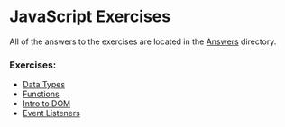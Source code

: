 # JavaScript Exercises
All of the answers to the exercises are located in the [Answers](./answers) directory.

### Exercises:
- [Data Types](./data-types.js)
- [Functions](./functions.js)
- [Intro to DOM](./Intro-To-DOM/)
- [Event Listeners](./Event-Listeners/)